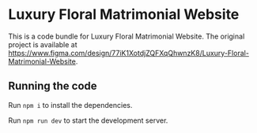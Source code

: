 
  # Luxury Floral Matrimonial Website

  This is a code bundle for Luxury Floral Matrimonial Website. The original project is available at https://www.figma.com/design/77iK1XotdjZQFXqQhwnzK8/Luxury-Floral-Matrimonial-Website.

  ## Running the code

  Run `npm i` to install the dependencies.

  Run `npm run dev` to start the development server.
  